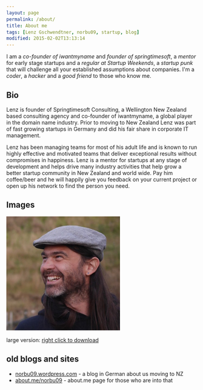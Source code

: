 ```yaml
---
layout: page
permalink: /about/
title: About me
tags: [Lenz Gschwendtner, norbu09, startup, blog]
modified: 2015-02-02T13:13:14
---
```


I am a _co-founder of iwantmyname_ and _founder of springtimesoft_, a _mentor_
for early stage startups and a _regular at Startup Weekends_, a _startup
punk_ that will challenge all your established assumptions about
companies. I'm a _coder_, a _hacker_ and a _good friend_ to those who know me.

## Bio

Lenz is founder of Springtimesoft Consulting, a Wellington New Zealand
based consulting agency and co-founder of iwantmyname, a global player
in the domain name industry. Prior to moving to New Zealand Lenz was
part of fast growing startups in Germany and did his fair share in
corporate IT management.

Lenz has been managing teams for most of his adult life and is known to
run highly effective and motivated teams that deliver exceptional
results without compromises in happiness. Lenz is a mentor for startups
at any stage of development and helps drive many industry activities
that help grow a better startup community in New Zealand and world wide.
Pay him coffee/beer and he will happily give you feedback on your
current project or open up his network to find the person you need.

## Images

<img src="/images/lenz/lenz-300x300.jpg">

large version: <a href="/images/lenz/lenz.jpg">right click to download</a>

## old blogs and sites

- [norbu09.wordpress.com](https://norbu09.wordpress.com/) - a blog in German about us moving to NZ
- [about.me/norbu09](http://about.me/norbu09) - about.me page for those who are into that
